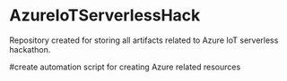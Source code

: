 # AzureIoTServerlessHack
Repository created for storing all artifacts related to Azure IoT serverless hackathon.

#create automation script for creating Azure related resources
